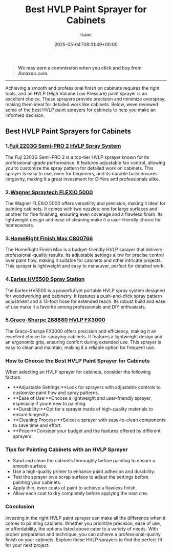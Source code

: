 ﻿---
author: Isaac
layout: post
title: Best HVLP Paint Sprayer for Cabinets
date: '2025-05-04T08:01:49+00:00'
categories:
- Guide
tags: []
slug: /best-hvlp-paint-sprayer-for-cabinets/
lastmod: 2025-05-07T12:21:24+03:00
---
> **We may earn a commission when you click and buy from Amazon.com.**
>

---
Achieving a smooth and professional finish on cabinets requires the right tools, and an HVLP (High Volume Low Pressure) paint sprayer is an excellent choice. These sprayers provide precision and minimize overspray, making them ideal for detailed work like cabinets. Below, weve reviewed some of the best HVLP paint sprayers for cabinets to help you make an informed decision.
## Best HVLP Paint Sprayers for Cabinets
### 1.[Fuji 2203G Semi-PRO 2 HVLP Spray System](https://www.amazon.com/dp/B07P6RM9TZ?tag=p-policy-20)
The Fuji 2203G Semi-PRO 2 is a top-tier HVLP sprayer known for its professional-grade performance. It features adjustable fan control, allowing you to customize the spray pattern for detailed work on cabinets.
This sprayer is easy to use, even for beginners, and its durable build ensures longevity, making it a great investment for DIYers and professionals alike.
### 2.[Wagner Spraytech FLEXiO 5000](https://www.amazon.com/dp/B09HZ4T8H1?tag=p-policy-20)
The Wagner FLEXiO 5000 offers versatility and precision, making it ideal for painting cabinets. It comes with two nozzles: one for large surfaces and another for fine finishing, ensuring even coverage and a flawless finish.
Its lightweight design and ease of cleaning make it a user-friendly choice for homeowners.
### 3.[HomeRight Finish Max C800766](https://www.amazon.com/dp/B08GCSP6LM?tag=p-policy-20)
The HomeRight Finish Max is a budget-friendly HVLP sprayer that delivers professional-quality results. Its adjustable settings allow for precise control over paint flow, making it suitable for cabinets and other intricate projects.
This sprayer is lightweight and easy to maneuver, perfect for detailed work.
### 4.[Earlex HV5500 Spray Station](https://www.amazon.com/dp/B0854P4SD1?tag=p-policy-20)
The Earlex HV5500 is a powerful yet portable HVLP spray system designed for woodworking and cabinetry. It features a push-and-click spray pattern adjustment and a 13-foot hose for extended reach.
Its robust build and ease of use make it a favorite among professionals and DIY enthusiasts.
### 5.[Graco-Sharpe 288880 HVLP FX3000](https://www.amazon.com/dp/B074WNR16X?tag=p-policy-20)
The Graco-Sharpe FX3000 offers precision and efficiency, making it an excellent choice for spraying cabinets. It features a lightweight design and an ergonomic grip, ensuring comfort during extended use.
This sprayer is easy to clean and maintain, making it a reliable option for frequent use.
### How to Choose the Best HVLP Paint Sprayer for Cabinets
When selecting an HVLP sprayer for cabinets, consider the following factors:
- **Adjustable Settings:**Look for sprayers with adjustable controls to customize paint flow and spray patterns.
- **Ease of Use:**Choose a lightweight and user-friendly sprayer, especially if youre new to painting.
- **Durability:**Opt for a sprayer made of high-quality materials to ensure longevity.
- **Cleaning Process:**Select a sprayer with easy-to-clean components to save time and effort.
- **Price:**Consider your budget and the features offered by different sprayers.
### Tips for Painting Cabinets with an HVLP Sprayer
- Sand and clean the cabinets thoroughly before painting to ensure a smooth surface.
- Use a high-quality primer to enhance paint adhesion and durability.
- Test the sprayer on a scrap surface to adjust the settings before painting your cabinets.
- Apply thin, even coats of paint to achieve a flawless finish.
- Allow each coat to dry completely before applying the next one.
### Conclusion
Investing in the right HVLP paint sprayer can make all the difference when it comes to painting cabinets. Whether you prioritize precision, ease of use, or affordability, the options listed above cater to a variety of needs. With proper preparation and technique, you can achieve a professional-quality finish on your cabinets. Explore these HVLP sprayers to find the perfect fit for your next project.